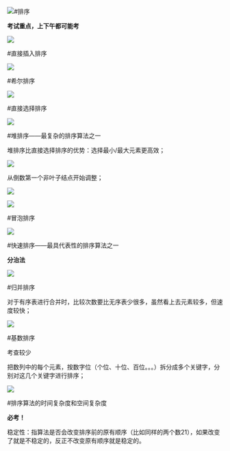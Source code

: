 ![](/imgs/1.7.10-4直接选择排序.png)#排序 

**考试重点，上下午都可能考**

![](/imgs/1.7.10-1排序.png)

#直接插入排序

![](/imgs/1.7.10-2直接插入排序.png)

#希尔排序

![](/imgs/1.7.10-3希尔排序.png)

#直接选择排序

![](/imgs/1.7.10-4直接选择排序.png)

#堆排序——最复杂的排序算法之一

堆排序比直接选择排序的优势：选择最小/最大元素更高效；

![](/imgs/1.7.10-5堆排序.png)

从倒数第一个非叶子结点开始调整；

![](/imgs/1.7.10-6构建大顶堆.png)

![](/imgs/1.7.10-7堆排序的调整过程.png)

#冒泡排序

![](/imgs/1.7.10-8冒泡排序.png)

#快速排序——最具代表性的排序算法之一

**分治法**

![](/imgs/1.7.10-9快速排序.png)

#归并排序

对于有序表进行合并时，比较次数要比无序表少很多，虽然看上去元素较多，但速度较快；

![](/imgs/1.7.10-10归并排序.png)

#基数排序

考查较少

把数列中的每个元素，按数字位（个位、十位、百位。。。）拆分成多个关键字，分别对这几个关键字进行排序；

![](/imgs/1.7.10-11基数排序.png)

#排序算法的时间复杂度和空间复杂度

**必考！**

稳定性：指算法是否会改变排序前的原有顺序（比如同样的两个数21），如果改变了就是不稳定的，反正不改变原有顺序就是稳定的。



